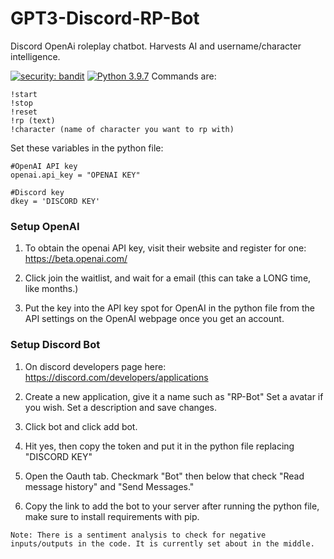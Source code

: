 # GPT3-Discord-RP-Bot
Discord OpenAi roleplay chatbot. Harvests AI and username/character intelligence.

[![security: bandit](https://img.shields.io/badge/security-bandit-yellow.svg)](https://github.com/PyCQA/bandit)
[![Python 3.9.7](https://img.shields.io/badge/python-3.9.7-blue.svg)](https://www.python.org/downloads/release/python-397/)
Commands are:
```
!start
!stop
!reset
!rp (text)
!character (name of character you want to rp with)
```


Set these variables in the python file:
```
#OpenAI API key
openai.api_key = "OPENAI KEY"

#Discord key
dkey = 'DISCORD KEY'
```

### Setup OpenAI
1. To obtain the openai API key, visit their website and register for one:
https://beta.openai.com/ 

2. Click join the waitlist, and wait for a email (this can take a LONG time, like months.)

3. Put the key into the API key spot for OpenAI in the python file from the API settings on the OpenAI webpage once you get an account.

### Setup Discord Bot
1. On discord developers page here:
https://discord.com/developers/applications 

2. Create a new application, give it a name such as "RP-Bot"
Set a avatar if you wish.
Set a description and save changes.

3. Click bot and click add bot.

4. Hit yes, then copy the token and put it in the python file replacing "DISCORD KEY"

5. Open the Oauth tab. Checkmark "Bot" then below that check "Read message history" and "Send Messages."

6. Copy the link to add the bot to your server after running the python file, make sure to install requirements with pip.

```
Note: There is a sentiment analysis to check for negative inputs/outputs in the code. It is currently set about in the middle.
```
